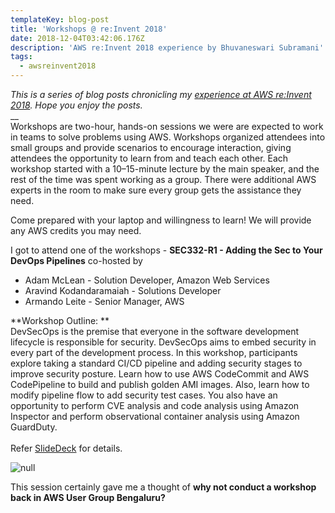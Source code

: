 ```yaml
---
templateKey: blog-post
title: 'Workshops @ re:Invent 2018'
date: 2018-12-04T03:42:06.176Z
description: 'AWS re:Invent 2018 experience by Bhuvaneswari Subramani'
tags:
  - awsreinvent2018
---
```

_This is a series of blog posts chronicling my _[_experience at AWS re:Invent 2018_](https://www.awsugblr.in/tags/awsreinvent-2018/)_. Hope you enjoy the posts._\
__\
Workshops are two-hour, hands-on sessions we were are expected to work in teams to solve problems using AWS. Workshops organized attendees into small groups and provide scenarios to encourage interaction, giving attendees the opportunity to learn from and teach each other. Each workshop started with a 10–15-minute lecture by the main speaker, and the rest of the time was spent working as a group. There were additional AWS experts in the room to make sure every group gets the assistance they need.

Come prepared with your laptop and willingness to learn! We will provide any AWS credits you may need.

I got to attend one of the workshops - **SEC332-R1 - Adding the Sec to Your DevOps Pipelines** co-hosted by 

* Adam McLean - Solution Developer, Amazon Web Services
* Aravind Kodandaramaiah - Solutions Developer
* Armando Leite - Senior Manager, AWS

**Workshop Outline: **\
DevSecOps is the premise that everyone in the software development lifecycle is responsible for security. DevSecOps aims to embed security in every part of the development process. In this workshop, participants explore taking a standard CI/CD pipeline and adding security stages to improve security posture. Learn how to use AWS CodeCommit and AWS CodePipeline to build and publish golden AMI images. Also, learn how to modify pipeline flow to add security test cases. You also have an opportunity to perform CVE analysis and code analysis using Amazon Inspector and perform observational container analysis using Amazon GuardDuty.\
\
Refer [SlideDeck](https://www.slideshare.net/AmazonWebServices/adding-the-sec-to-your-devops-pipelines-sec332r1-aws-reinvent-2018) for details.

![null](/img/workshop_1.png)

This session certainly gave me a thought of **why not conduct a workshop back in AWS User Group Bengaluru?**
